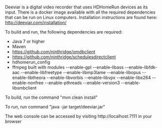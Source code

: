 Deeviar is a digital video recorder that uses HDHomeRun devices as its input.  There is a docker image available with all the required dependencies that can be run on Linux computers.  Installation instructions are found here: http://deeviar.com/installation/

To build and run, the following dependencies are required:
* Java 7 or higher
* Maven
* https://github.com/ninthridge/omdbclient
* https://github.com/ninthridge/schedulesdirectclient
* hdhomerun_config
* ffmpeg built with modules  --enable-gpl --enable-libass --enable-libfdk-aac --enable-libfreetype --enable-libmp3lame --enable-libopus --enable-libtheora --enable-libvorbis --enable-libvpx --enable-libx264 --enable-nonfree --enable-pthreads --enable-version3 --enable-libsmbclient

To build, run the command "mvn clean install"

To run, run command "java -jar target/deeviar.jar"

The web console can be accessed by visiting http://localhost:7111 in your browser
